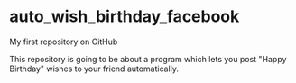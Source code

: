 # auto_wish_birthday_facebook
My first repository on GitHub

This repository is going to be about a program which lets you post "Happy Birthday" wishes to your friend automatically.
